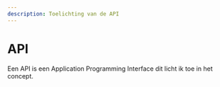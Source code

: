 ```yaml
---
description: Toelichting van de API
---
```


# API

Een API is een Application Programming Interface dit licht ik toe in het concept.&#x20;
